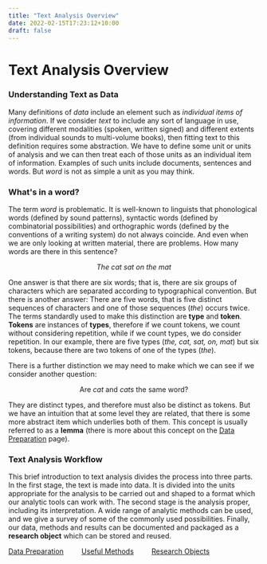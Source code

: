 ```yaml
---
title: "Text Analysis Overview"
date: 2022-02-15T17:23:12+10:00
draft: false
---
```

# Text Analysis Overview

### Understanding Text as Data

Many definitions of *data* include an element such as *individual items of information*. If we consider *text* to include any sort of language in use, covering different modalities (spoken, written signed) and different extents (from individual sounds to multi-volume books), then fitting text to this definition requires some abstraction. We have to define some unit or units of analysis and we can then treat each of those units as an individual item of information. Examples of such units include documents, sentences and words. But *word* is not as simple a unit as you may think.

### What's in a word?

The term *word* is problematic. It is well-known to linguists that phonological words (defined by sound patterns), syntactic words (defined by combinatorial possibilities) and orthographic words (defined by the conventions of a writing system) do not always coincide. And even when we are only looking at written material, there are problems. How many words are there in this sentence?
<center><em>The cat sat on the mat</em></center>

One answer is that there are six words; that is, there are six groups of characters which are separated according to typographical convention. But there is another answer: There are five words, that is five distinct sequences of characters and one of those sequences (*the*) occurs twice. The terms standardly used to make this distinction are **type** and **token**. **Tokens** are instances of **types**, therefore if we count tokens, we count without considering repetition, while if we count types, we do consider repetition. In our example, there are five types (*the, cat, sat, on, mat*) but six tokens, because there are two tokens of one of the types (*the*).

There is a further distinction we may need to make which we can see if we consider another question:

<center>Are <i>cat</i> and <i>cats</i> the same word?</center>

They are distinct types, and therefore must also be distinct as tokens. But we have an intuition that at some level they are related, that there is some more abstract item which underlies both of them. This concept is usually referred to as a **lemma** (there is more about this concept on the [Data Preparation](../data_prep/) page).

### Text Analysis Workflow
This brief introduction to text analysis divides the process into three parts. In the first stage, the text is made into data. It is divided into the units appropriate for the analysis to be carried out and shaped to a format which our analytic tools can work with. The second stage is the analysis proper, including its interpretation. A wide range of analytic methods can be used, and we give a survey of some of the commonly used possibilities. Finally, our data, methods and results can be documented and packaged as a **research object** which can be stored and reused.

[Data Preparation](../data_prep/) &emsp;&emsp; [Useful Methods](../methods/) &emsp;&emsp; [Research Objects](../research_objects/)
